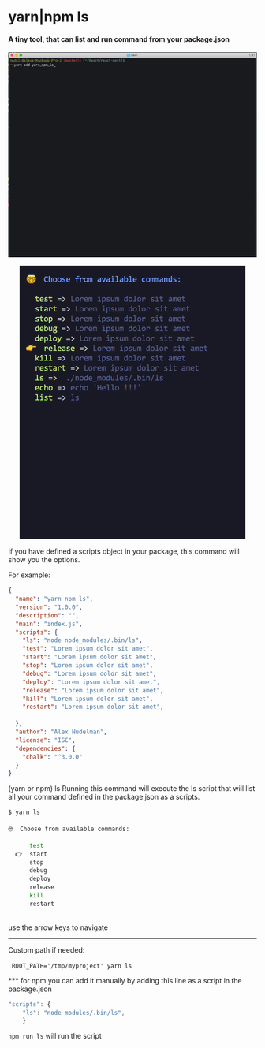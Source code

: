 # yarn|npm ls 
#### A tiny tool, that can list and run command from your package.json 


<p align="center">
<img style="max-width: 100%; margin-right: auto;  margin-left: auto; " src="https://raw.githubusercontent.com/nudelx/yarn-npm-ls/master/demo.gif" ></p>

<p align="center">
<img style="max-width: 100%; margin-right: auto;  margin-left: auto; " src="https://raw.githubusercontent.com/nudelx/yarn-npm-ls/master/new_demo.gif" ></p>

If you have defined a scripts object in your package, this command will show you the options. 

For example:

```json
{
  "name": "yarn_npm_ls",
  "version": "1.0.0",
  "description": "",
  "main": "index.js",
  "scripts": {
    "ls": "node node_modules/.bin/ls",
    "test": "Lorem ipsum dolor sit amet",
    "start": "Lorem ipsum dolor sit amet",
    "stop": "Lorem ipsum dolor sit amet",
    "debug": "Lorem ipsum dolor sit amet",
    "deploy": "Lorem ipsum dolor sit amet",
    "release": "Lorem ipsum dolor sit amet",
    "kill": "Lorem ipsum dolor sit amet",
    "restart": "Lorem ipsum dolor sit amet",

  },
  "author": "Alex Nudelman",
  "license": "ISC",
  "dependencies": {
    "chalk": "^3.0.0"
  }
}

```
(yarn or npm) ls
Running this command will execute the ls script that will list all your command defined in the package.json as a scripts.


```bash 
$ yarn ls 

🤓  Choose from available commands: 

      test
  👉  start 
      stop
      debug
      deploy
      release
      kill
      restart



```

use the arrow keys to navigate 

---
Custom path if needed: 

 ` ROOT_PATH='/tmp/myproject' yarn ls`

*** for npm you can add it manually by adding this line as a script in the package.json

```javascript
"scripts": {
    "ls": "node_modules/.bin/ls",
    }
```
`npm run ls` will run the script 